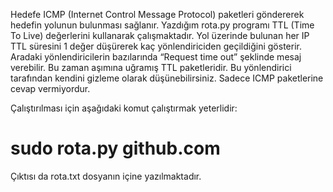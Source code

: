 
Hedefe ICMP (Internet Control Message Protocol) paketleri göndererek hedefin yolunun bulunması sağlanır. 
Yazdığım rota.py programı TTL (Time To Live) değerlerini kullanarak çalışmaktadır. Yol üzerinde bulunan her IP TTL süresini 1 değer düşürerek kaç yönlendiriciden geçildiğini gösterir. Aradaki yönlendiricilerin bazılarında “Request time out” şeklinde mesaj verebilir. Bu zaman aşımına uğramış TTL paketleridir. Bu yönlendirici tarafından kendini gizleme olarak düşünebilirsiniz. Sadece ICMP paketlerine cevap vermiyordur.

Çalıştırılması için aşağıdaki komut çalıştırmak yeterlidir:

# sudo rota.py github.com

Çıktısı da rota.txt dosyanın içine yazılmaktadır.
